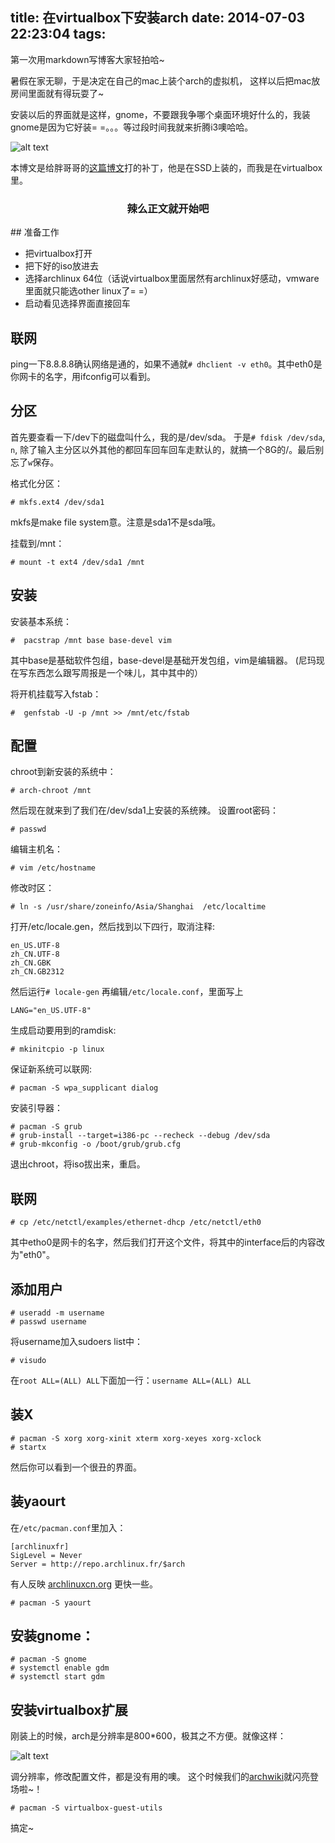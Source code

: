title: 在virtualbox下安装arch
date: 2014-07-03 22:23:04
tags: 
---
第一次用markdown写博客大家轻拍哈~

暑假在家无聊，于是决定在自己的mac上装个arch的虚拟机，
这样以后把mac放房间里面就有得玩耍了~

安装以后的界面就是这样，gnome，不要跟我争哪个桌面环境好什么的，我装gnome是因为它好装= =。。。等过段时间我就来折腾i3噢哈哈。

![alt text](http://xiaoyin.qiniudn.com/arch.png)

本博文是给胖哥哥的[这篇博文](https://bigeagle.me/2014/06/archlinux-install-for-beginners/)打的补丁，他是在SSD上装的，而我是在virtualbox里。

<!-- more -->

<center><h3>辣么正文就开始吧</h3></center>
## 准备工作

+ 把virtualbox打开
+ 把下好的iso放进去
+ 选择archlinux 64位（话说virtualbox里面居然有archlinux好感动，vmware里面就只能选other linux了= =）
+ 启动看见选择界面直接回车

## 联网

ping一下8.8.8.8确认网络是通的，如果不通就`# dhclient -v eth0`。其中eth0是你网卡的名字，用ifconfig可以看到。

## 分区
首先要查看一下/dev下的磁盘叫什么，我的是/dev/sda。
于是`# fdisk /dev/sda`, `n`, 除了输入主分区以外其他的都回车回车回车走默认的，就搞一个8G的/。最后别忘了`w`保存。

格式化分区：

	# mkfs.ext4 /dev/sda1

mkfs是make file system意。注意是sda1不是sda哦。

挂载到/mnt：

	# mount -t ext4 /dev/sda1 /mnt

## 安装

安装基本系统：

	#  pacstrap /mnt base base-devel vim

其中base是基础软件包组，base-devel是基础开发包组，vim是编辑器。
(尼玛现在写东西怎么跟写周报是一个味儿，其中其中的）

将开机挂载写入fstab：

	#  genfstab -U -p /mnt >> /mnt/etc/fstab

## 配置

chroot到新安装的系统中：

	# arch-chroot /mnt

然后现在就来到了我们在/dev/sda1上安装的系统辣。
设置root密码：

	# passwd

编辑主机名：

	# vim /etc/hostname

修改时区：

	# ln -s /usr/share/zoneinfo/Asia/Shanghai  /etc/localtime

打开/etc/locale.gen，然后找到以下四行，取消注释:

	en_US.UTF-8
	zh_CN.UTF-8
	zh_CN.GBK
	zh_CN.GB2312

然后运行`# locale-gen`
再编辑`/etc/locale.conf`，里面写上

	LANG="en_US.UTF-8"

生成启动要用到的ramdisk:

	# mkinitcpio -p linux

保证新系统可以联网:

	# pacman -S wpa_supplicant dialog

安装引导器：

	# pacman -S grub
	# grub-install --target=i386-pc --recheck --debug /dev/sda
	# grub-mkconfig -o /boot/grub/grub.cfg

退出chroot，将iso拔出来，重启。

## 联网

	# cp /etc/netctl/examples/ethernet-dhcp /etc/netctl/eth0

其中etho0是网卡的名字，然后我们打开这个文件，将其中的interface后的内容改为"eth0"。

## 添加用户

	# useradd -m username
	# passwd username

将username加入sudoers list中：

	# visudo

在`root ALL=(ALL) ALL`下面加一行：`username ALL=(ALL) ALL`

## 装X

	# pacman -S xorg xorg-xinit xterm xorg-xeyes xorg-xclock
	# startx

然后你可以看到一个很丑的界面。

## 装yaourt

在`/etc/pacman.conf`里加入：

	[archlinuxfr]
	SigLevel = Never
	Server = http://repo.archlinux.fr/$arch

有人反映 [archlinuxcn.org](https://www.archlinuxcn.org/archlinux-cn-repo-and-mirror/) 更快一些。

	# pacman -S yaourt

## 安装gnome：

	# pacman -S gnome
	# systemctl enable gdm
	# systemctl start gdm

## 安装virtualbox扩展

刚装上的时候，arch是分辨率是800*600，极其之不方便。就像这样：

![alt text](http://xiaoyin.qiniudn.com/archlogin.png)

调分辨率，修改配置文件，都是没有用的噢。
这个时候我们的[archwiki](https://wiki.archlinux.org/index.php/VirtualBox#Install_the_Guest_Additions)就闪亮登场啦~！

	# pacman -S virtualbox-guest-utils

搞定~
